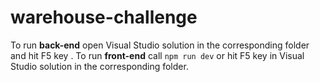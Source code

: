 # warehouse-challenge

To run **back-end** open Visual Studio solution in the corresponding folder and hit F5 key .
To run **front-end** call `npm run dev` or hit F5 key in Visual Studio solution in the corresponding folder.
